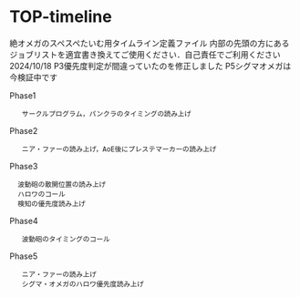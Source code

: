 # TOP-timeline
絶オメガのスペスペたいむ用タイムライン定義ファイル
内部の先頭の方にあるジョブリストを適宜書き換えてご使用ください．自己責任でご利用ください
2024/10/18 P3優先度判定が間違っていたのを修正しました
P5シグマオメガは今検証中です

Phase1
       
       サークルプログラム，パンクラのタイミングの読み上げ

Phase2 

       ニア・ファーの読み上げ，AoE後にプレステマーカーの読み上げ
       
Phase3 

      波動砲の散開位置の読み上げ
      ハロワのコール
      検知の優先度読み上げ

Phase4

       波動砲のタイミングのコール

Phase5 

       ニア・ファーの読み上げ
       シグマ・オメガのハロワ優先度読み上げ
